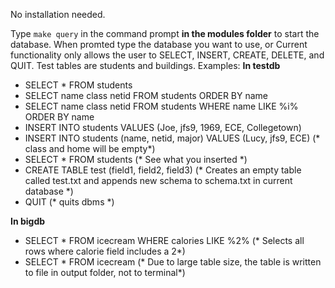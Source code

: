No installation needed.

Type `make query` in the command prompt **in the modules folder** to start the
database.  When promted type the database you want to use, <testdb> or <bigdb> 
Current functionality only allows the user to SELECT, INSERT, CREATE, DELETE, and QUIT. 
Test tables are students and buildings.
Examples:
  **In testdb**
- SELECT * FROM students
- SELECT name class netid FROM students ORDER BY name
- SELECT name class netid FROM students WHERE name LIKE %i% ORDER BY name
- INSERT INTO students VALUES (Joe, jfs9, 1969, ECE, Collegetown)
- INSERT INTO students (name, netid, major) VALUES (Lucy, jfs9, ECE) (* class and home will be empty*)
- SELECT * FROM students (* See what you inserted *)
- CREATE TABLE test (field1, field2, field3) (* Creates an empty table called test.txt and appends new schema to schema.txt in current database *)
- QUIT (* quits dbms *)

**In bigdb**
- SELECT * FROM icecream WHERE calories LIKE %2% (* Selects all rows where calorie field includes a 2*)
- SELECT * FROM icecream (* Due to large table size, the table is written to file in output folder, not to terminal*)